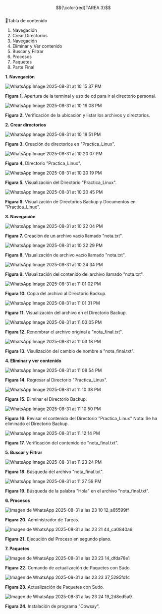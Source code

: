 $${\color{red}TAREA 3}$$ <br>
:hammer:Tabla de contenido <br>
1. Navegación<br>
2. Crear Directorios<br>
3. Navegación<br>
4. Eliminar y Ver contenido<br>
5. Buscar y Filtrar<br>
6. Procesos<br>
7. Paquetes<br>
8. Parte Final<br>

<strong> 1. Navegación </strong><br>

![WhatsApp Image 2025-08-31 at 10 15 37 PM](https://github.com/user-attachments/assets/0b61a34a-ab9c-4f14-aadd-a2c2d3c7728c)<br>

<strong>Figura 1.</strong> Apertura de la terminal y uso de cd para ir al directorio personal.

![WhatsApp Image 2025-08-31 at 10 16 08 PM](https://github.com/user-attachments/assets/eda0b61c-48ec-4c86-8893-9da129666ced)<br>

<strong>Figura 2.</strong> Verificación de la ubicación y listar los archivos y directorios.

<strong> 2. Crear directorios </strong><br>

![WhatsApp Image 2025-08-31 at 10 18 51 PM](https://github.com/user-attachments/assets/84f04f24-c6a1-4a23-9745-cc784e9969e1)<br>

<strong>Figura 3.</strong> Creación de directorios en "Practica_Linux".

![WhatsApp Image 2025-08-31 at 10 20 07 PM](https://github.com/user-attachments/assets/85b13264-b691-4eb8-b7c5-52c087e41810)<br>

<strong>Figura 4.</strong> Directorio "Practica_Linux".

![WhatsApp Image 2025-08-31 at 10 20 19 PM](https://github.com/user-attachments/assets/b41a6a1b-b95a-4619-be90-18d3f2713c2a)<br>

<strong>Figura 5.</strong> Visualización del Directorio "Practica_Linux".

![WhatsApp Image 2025-08-31 at 10 20 45 PM](https://github.com/user-attachments/assets/5ddaf08a-20ed-4648-aa43-5fba1c47442e)<br>

<strong>Figura 6.</strong> Visualización de Directorios Backup y Documentos en "Practica_Linux".

<strong> 3. Navegación</strong><br>

![WhatsApp Image 2025-08-31 at 10 22 04 PM](https://github.com/user-attachments/assets/6a8e414b-1b24-4d07-bfc0-1b1c94295596)<br>

<strong>Figura 7.</strong> Creación de un archivo vacío llamado "nota.txt".

![WhatsApp Image 2025-08-31 at 10 22 29 PM](https://github.com/user-attachments/assets/e675b1cc-ac14-477f-ab23-015102e0a9c4)<br>

<strong>Figura 8.</strong> Visualización de archivo vacío llamado "nota.txt".

![WhatsApp Image 2025-08-31 at 10 24 34 PM](https://github.com/user-attachments/assets/7557c089-a9ff-44b1-afa4-1c01c7ac3dc8)<br>

<strong>Figura 9.</strong> Visualización del contenido del archivo llamado "nota.txt".

![WhatsApp Image 2025-08-31 at 11 01 02 PM](https://github.com/user-attachments/assets/3913adbe-9a99-4c30-a978-83cd64e7a965)<br>

<strong>Figura 10.</strong> Copia del archivo al Directorio Backup.

![WhatsApp Image 2025-08-31 at 11 01 31 PM](https://github.com/user-attachments/assets/bbf47133-ae91-41b7-a43a-8fa37a2e31d8)<br>

<strong>Figura 11.</strong> Visualización del archivo en el Directorio Backup.

![WhatsApp Image 2025-08-31 at 11 03 05 PM](https://github.com/user-attachments/assets/dd3e2d83-234e-4ef9-9779-d57ebac2a136)<br>

<strong>Figura 12.</strong> Renombrar el archivo original a "nota_final.txt".

![WhatsApp Image 2025-08-31 at 11 03 18 PM](https://github.com/user-attachments/assets/cfb3bf2f-e0b5-4052-8211-6159380b5ccb)<br>

<strong>Figura 13.</strong> Visulización del cambio de nombre a "nota_final.txt".

<strong> 4. Eliminar y ver contenido </strong><br>

![WhatsApp Image 2025-08-31 at 11 08 54 PM](https://github.com/user-attachments/assets/57fad517-37ea-485a-b920-10123cd9899c)<br>

<strong>Figura 14.</strong> Regresar al Directorio "Practica_Linux".

![WhatsApp Image 2025-08-31 at 11 10 38 PM](https://github.com/user-attachments/assets/eba7686f-7ed6-4255-94d4-bfaada027b1e)<br>

<strong>Figura 15.</strong> Eliminar el Directorio Backup.

![WhatsApp Image 2025-08-31 at 11 10 50 PM](https://github.com/user-attachments/assets/c293d77b-3e40-4f25-be7d-c96aaa8d1e3c)<br>

<strong>Figura 16.</strong> Revisar el contenido del Directorio "Practica_Linux" Nota: Se ha eliminado el Directorio Backup.

![WhatsApp Image 2025-08-31 at 11 12 14 PM](https://github.com/user-attachments/assets/968005c8-d87d-4cb7-a314-1677c9eea7f0)<br>

<strong>Figura 17.</strong> Verificación del contenido de "nota_final.txt".

<strong> 5. Buscar y Filtrar</strong><br>

![WhatsApp Image 2025-08-31 at 11 23 24 PM](https://github.com/user-attachments/assets/e79551b7-b7ff-46b7-a21a-d95ac78638b8)<br>

<strong>Figura 18.</strong> Búsqueda del archivo "nota_final.txt".

![WhatsApp Image 2025-08-31 at 11 27 59 PM](https://github.com/user-attachments/assets/1afd9ce4-abd8-4926-8de2-3d863154dd49)<br>

<strong>Figura 19.</strong> Búsqueda de la palabra "Hola" en el archivo "nota_final.txt".

<strong> 6. Procesos</strong><br>

![Imagen de WhatsApp 2025-08-31 a las 23 10 12_a65599ff](https://github.com/user-attachments/assets/c219c276-9414-4286-99c0-058cdc3f8a62)<br>

<strong>Figura 20.</strong> Administrador de Tareas.

![Imagen de WhatsApp 2025-08-31 a las 23 21 44_ca0840a6](https://github.com/user-attachments/assets/35506bd6-ad4b-4ba2-ae57-8c54975273f7)<br>

<strong>Figura 21.</strong> Ejecución del Proceso en segundo plano.

<strong> 7. Paquetes</strong><br>

![Imagen de WhatsApp 2025-08-31 a las 23 23 14_dfda78e1](https://github.com/user-attachments/assets/44987f5a-1d0e-4479-86f8-c7f6d4e2307d)<br>

<strong>Figura 22.</strong> Comando de actualización de Paquetes con Sudo.

![Imagen de WhatsApp 2025-08-31 a las 23 23 37_5295fd1c](https://github.com/user-attachments/assets/744fd6d0-24fb-4c15-96b0-a72e7e7ccb4b)<br>

<strong>Figura 23.</strong> Actualización de Paquetes con Sudo.

![Imagen de WhatsApp 2025-08-31 a las 23 24 19_2d8ed5a9](https://github.com/user-attachments/assets/5ca12799-d331-4804-a9eb-e7c9538605ca)<br>

<strong>Figura 24.</strong> Instalación de programa "Cowsay".


















